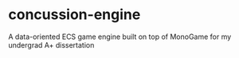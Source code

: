 # concussion-engine
A data-oriented ECS game engine built on top of MonoGame for my undergrad A+ dissertation

